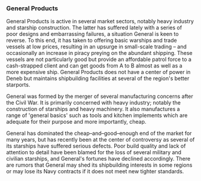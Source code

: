 ### General Products

General Products is active in several market sectors, notably heavy industry and starship construction. The latter has suffered lately with a series of poor designs and embarrassing failures, a situation General is keen to reverse. To this end, it has taken to offering basic warships and trade vessels at low prices, resulting in an upsurge in small-scale trading – and occasionally an increase in piracy preying on the abundant shipping.  These vessels are not particularly good but provide an affordable patrol force to a cash-strapped client and can get goods from A to B almost as well as a more expensive ship. General Products does not have a center of power in Deneb but maintains shipbuilding facilities at several of the region's better starports.


General was formed by the merger of several manufacturing
concerns after the Civil War. It is primarily concerned with heavy
industry; notably the construction of starships and heavy machinery.
It also manufactures a range of 'general basics' such as tools and
kitchen implements which are adequate for their purpose and more
importantly, cheap.

General has dominated the cheap–and–good–enough end of
the market for many years, but has recently been at the center of
controversy as several of its starships have suffered serious defects.
Poor build quality and lack of attention to detail have been blamed
for the loss of several military and civilian starships, and General's
fortunes have declined accordingly. There are rumors that General
may shed its shipbuilding interests in some regions or may lose its
Navy contracts if it does not meet new tighter standards.